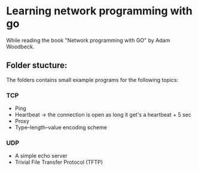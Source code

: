 # Learning network programming with go

While reading the book "Network programming with GO" by Adam Woodbeck. 

## Folder stucture: 
The folders contains small example programs for the following topics:

### TCP
 - Ping
 - Heartbeat -> the connection is open as long it get's a heartbeat + 5 sec
 - Proxy
 - Type–length–value encoding scheme
 
### UDP
 - A simple echo server
 - Trivial File Transfer Protocol (TFTP) 
